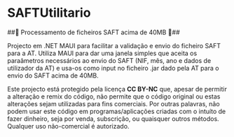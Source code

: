 # SAFTUtilitario
##📝 Processamento de ficheiros SAFT acima de 40MB 📝##

Projecto em .NET MAUI para facilitar a validação e envio do ficheiro SAFT para a AT. 
Utiliza MAUI para dar uma janela simples que aceita os paraâmetros necessários ao envio do SAFT (NIF, mês, ano e dados de utilizador da AT) e usa-os como input no ficheiro .jar dado pela AT para o envio do SAFT acima de 40MB.

Este projecto está protegido pela licença **CC BY-NC** que, apesar de permitir a alteração e remix do código, não permite que o código original ou estas alterações sejam utilizadas para fins comerciais. Por outras palavras, não podem usar este código em programas/aplicações criadas com o intuíto de fazer dinheiro, seja por venda, subscrição, ou quaisquer outros métodos. Qualquer uso não-comercial é autorizado.
